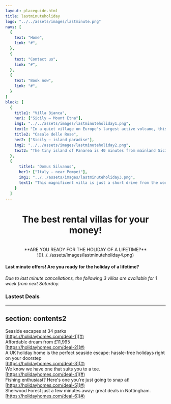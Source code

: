 ```yaml
---
layout: placeguide.html
title: lastminuteholiday
logo: "../../assets/images/lastminute.png"
navs: [
  {
    text: "Home",
    link: "#",
  },
  {
    text: "Contact us",
    link: "#",
  },
  {
    text: "Book now",
    link: "#",
  }
]
block: [
  {
    title1: "Villa Bianca",
    her1: ["Sicily – Mount Etna"],
    img1: "../../assets/images/lastminuteholiday1.png",
    text1: "In a quiet village on Europe's largest active volcano, this wonderful villa can sleep up to 10 people, in 4 double and 2 single bedrooms. There is a full kitchen, two large living rooms and four bathrooms as well as an outside swimming pool and a private beach. You can walk into the village for local shopping, or drive to the nearest town in 10 minutes. The airport is 40 km. away. The price includes all meals cooked by Angela, and full maid service.",
    title2: "Casale delle Rose",
    her2: ["Sicily – island paradise"],
    img2: "../../assets/images/lastminuteholiday2.png",
    text2: "The tiny island of Panarea is 40 minutes from mainland Sicily by hydrofoil or fast ferry. Cars are not allowed on the island. Casale delle Rose can sleep up to 6 people in three double bedrooms. The villa is on the beach, but is only 5 minutes walk from local shops and from the tourist port- where you can moor your yacht, if you have one! Price does not include food or maid service.",
  },
  {
      title1: "Domus Silvanus",
      her1: ["Italy – near Pompei"],
      img1: "../../assets/images/lastminuteholiday3.png",
      text1: "This magnificent villa is just a short drive from the world famous ruins at Pompei. With 4 double bedrooms, 3 living rooms and 5 bathrooms – 2 with Jacuzzi hot tubs - it can easily accommodate up to 8 people. There is a large swimming pool in the garden, and a terrace with a wondeful view of the volcano Vesuvius. Price includes full maid service and all meals. Naples airport is 30 mins drive away.",
    }
  ]
---
```


<center><h1>The best rental villas for your money!</h1></center><br>
<center>**ARE YOU READY FOR THE HOLIDAY OF A LIFETIME?**</center>

<center>![](../../assets/images/lastminuteholiday4.png)</center>

#### Last minute offers! Are you ready for the holiday of a lifetime?

_Due to last minute cancellations, the following 3 villas are available for 1 week from next Saturday._

### Lastest Deals

---
section: contents2
---


Seaside escapes at 34 parks<br>
[https://holidayhomes.com/deal-1](#)<br>
Affordable dream from £11,995<br>
[https://holidayhomes.com/deal-2](#)<br>
A UK holiday home is the perfect seaside escape: hassle-free holidays right on your doorstep<br>
[https://holidayhomes.com/deal-3](#)<br>
We know we have one that suits you to a tee.<br>
[https://holidayhomes.com/deal-4](#)<br>
Fishing enthusiast? Here's one you're just going to snap at!<br>
[https://holidayhomes.com/deal-5](#)<br>
Sherwood Forest just a few minutes away: great deals in Nottingham.<br>
[https://holidayhomes.com/deal-6](#)<br>
